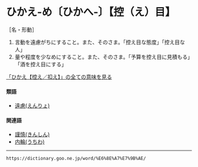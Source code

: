 # ひかえ‐め〔ひかへ‐〕【控（え）目】

［名・形動］

1. 言動を遠慮がちにすること。また、そのさま。「控え目な態度」「控え目な人」
2. 量や程度を少なめにすること。また、そのさま。「予算を控え目に見積もる」「酒を控え目にする」
    

[「ひかえ【控え／扣え】」の全ての意味を見る](%E3%81%B2%E3%81%8B%E3%81%88%EF%BC%88%E6%8E%A7%E3%81%88%EF%BC%8F%E6%89%A3%E3%81%88%EF%BC%89.md)

#### 類語

-   [遠慮(えんりょ)](https://dictionary.goo.ne.jp/word/%E9%81%A0%E6%85%AE/#jn-27011)

#### 関連語

-   [謹慎(きんしん)](https://dictionary.goo.ne.jp/word/%E8%AC%B9%E6%85%8E/#jn-59334)
-   [内輪(うちわ)](https://dictionary.goo.ne.jp/word/%E5%86%85%E8%BC%AA/#jn-19652)

---
`https://dictionary.goo.ne.jp/word/%E6%8E%A7%E7%9B%AE/`